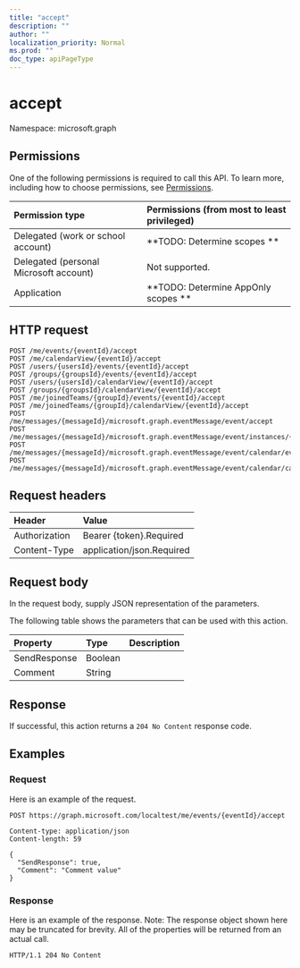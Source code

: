 ```yaml
---
title: "accept"
description: ""
author: ""
localization_priority: Normal
ms.prod: ""
doc_type: apiPageType
---
```


# accept

Namespace: microsoft.graph



## Permissions
One of the following permissions is required to call this API. To learn more, including how to choose permissions, see [Permissions](/concepts/permissions-reference.md).

|Permission type|Permissions (from most to least privileged)|
|:---|:---|
|Delegated (work or school account)|**TODO: Determine scopes **|
|Delegated (personal Microsoft account)|Not supported.|
|Application|**TODO: Determine AppOnly scopes **|

## HTTP request
<!-- {
  "blockType": "ignored"
}
-->
``` http
POST /me/events/{eventId}/accept
POST /me/calendarView/{eventId}/accept
POST /users/{usersId}/events/{eventId}/accept
POST /groups/{groupsId}/events/{eventId}/accept
POST /users/{usersId}/calendarView/{eventId}/accept
POST /groups/{groupsId}/calendarView/{eventId}/accept
POST /me/joinedTeams/{groupId}/events/{eventId}/accept
POST /me/joinedTeams/{groupId}/calendarView/{eventId}/accept
POST /me/messages/{messageId}/microsoft.graph.eventMessage/event/accept
POST /me/messages/{messageId}/microsoft.graph.eventMessage/event/instances/{eventId}/accept
POST /me/messages/{messageId}/microsoft.graph.eventMessage/event/calendar/events/{eventId}/accept
POST /me/messages/{messageId}/microsoft.graph.eventMessage/event/calendar/calendarView/{eventId}/accept
```

## Request headers
|Header|Value|
|:---|:---|
|Authorization|Bearer {token}.Required|
|Content-Type|application/json.Required|

## Request body
In the request body, supply JSON representation of the parameters.

The following table shows the parameters that can be used with this action.

|Property|Type|Description|
|:---|:---|:---|
|SendResponse|Boolean||
|Comment|String||



## Response
If successful, this action returns a `204 No Content` response code.

## Examples

### Request
Here is an example of the request.
<!-- {
  "blockType": "request",
  "name": "event_accept"
}
-->
``` http
POST https://graph.microsoft.com/localtest/me/events/{eventId}/accept

Content-type: application/json
Content-length: 59

{
  "SendResponse": true,
  "Comment": "Comment value"
}
```

### Response
Here is an example of the response. Note: The response object shown here may be truncated for brevity. All of the properties will be returned from an actual call.
<!-- {
  "blockType": "response",
  "truncated": true
}
-->
``` http
HTTP/1.1 204 No Content
```

